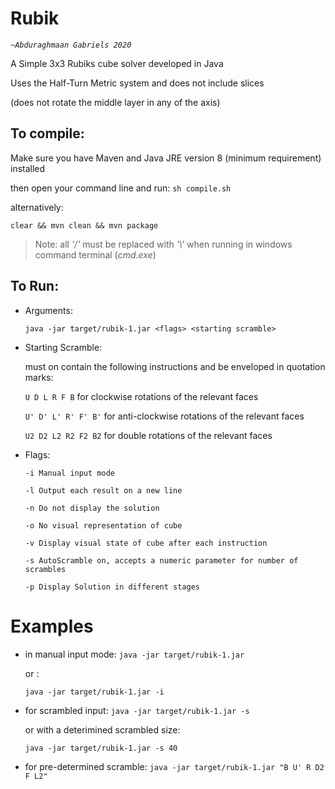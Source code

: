 # Rubik
_*`~Abduraghmaan Gabriels 2020`*_

A Simple 3x3 Rubiks cube solver developed in Java
>
Uses the Half-Turn Metric system and does not include slices
>
(does not rotate the middle layer in any of the axis)
## To compile:
Make sure you have Maven and Java JRE version 8 (minimum requirement) installed
>
then open your command line and run:
`sh compile.sh`
>
alternatively:
>
`clear && mvn clean && mvn package`
>Note: all *'/'* must be replaced with *'\\'* when running in windows command terminal (*cmd.exe*)
## To Run:
- Arguments:
	>
	`java -jar target/rubik-1.jar <flags> <starting scramble>`
>
- Starting Scramble:
	>
	must on contain the following instructions and be enveloped in quotation marks:
	>
	`U D L R F B` for clockwise rotations of the relevant faces
	>
	`U' D' L' R' F' B'` for anti-clockwise rotations of the relevant faces
	>
	`U2 D2 L2 R2 F2 B2` for double rotations of the relevant faces
>
- Flags:
	>
	`-i	Manual input mode`
	>
	`-l	Output each result on a new line`
	>
	`-n	Do not display the solution`
	>
	`-o No visual representation of cube`
	>
	`-v Display visual state of cube after each instruction`
	>
	`-s AutoScramble on, accepts a numeric parameter for number of scrambles`
	>
	`-p Display Solution in different stages`
>
# Examples
- in manual input mode:
	`java -jar target/rubik-1.jar`
	>
	or : 
	>
	`java -jar target/rubik-1.jar -i`
>
- for scrambled input:
	`java -jar target/rubik-1.jar -s`
	>
	or with a deterimined scrambled size:
	>
	`java -jar target/rubik-1.jar -s 40`
>
- for pre-determined scramble:
	`java -jar target/rubik-1.jar "B U' R D2 F L2"`